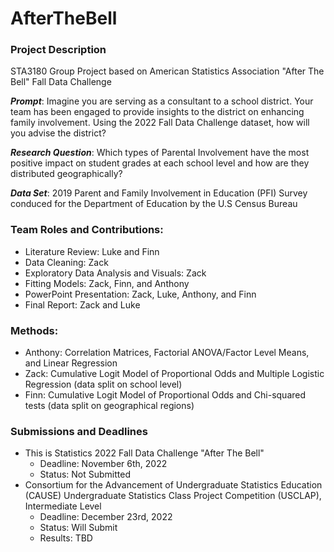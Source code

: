 # AfterTheBell

### Project Description
STA3180 Group Project based on American Statistics Association "After The Bell" Fall Data Challenge

***Prompt***: Imagine you are serving as a consultant to a school district. Your team has been engaged to provide insights to the district on enhancing family involvement. Using the 2022 Fall Data Challenge dataset, how will you advise the district?

***Research Question***: Which types of Parental Involvement have the most positive impact on student grades at each school level and how are they distributed geographically?

***Data Set***: 2019 Parent and Family Involvement in Education (PFI) Survey conduced for the Department of Education by the U.S Census Bureau


### Team Roles and Contributions:
- Literature Review: Luke and Finn
- Data Cleaning: Zack
- Exploratory Data Analysis and Visuals: Zack
- Fitting Models: Zack, Finn, and Anthony
- PowerPoint Presentation: Zack, Luke, Anthony, and Finn
- Final Report: Zack and Luke

### Methods:
- Anthony: Correlation Matrices, Factorial ANOVA/Factor Level Means, and Linear Regression
- Zack: Cumulative Logit Model of Proportional Odds and Multiple Logistic Regression (data split on school level) 
- Finn: Cumulative Logit Model of Proportional Odds and Chi-squared tests (data split on geographical regions)

### Submissions and Deadlines
* This is Statistics 2022 Fall Data Challenge "After The Bell"
  * Deadline: November 6th, 2022
  * Status: Not Submitted
* Consortium for the Advancement of Undergraduate Statistics Education (CAUSE) Undergraduate Statistics Class Project Competition (USCLAP), Intermediate Level
  * Deadline: December 23rd, 2022
  * Status: Will Submit
  * Results: TBD

